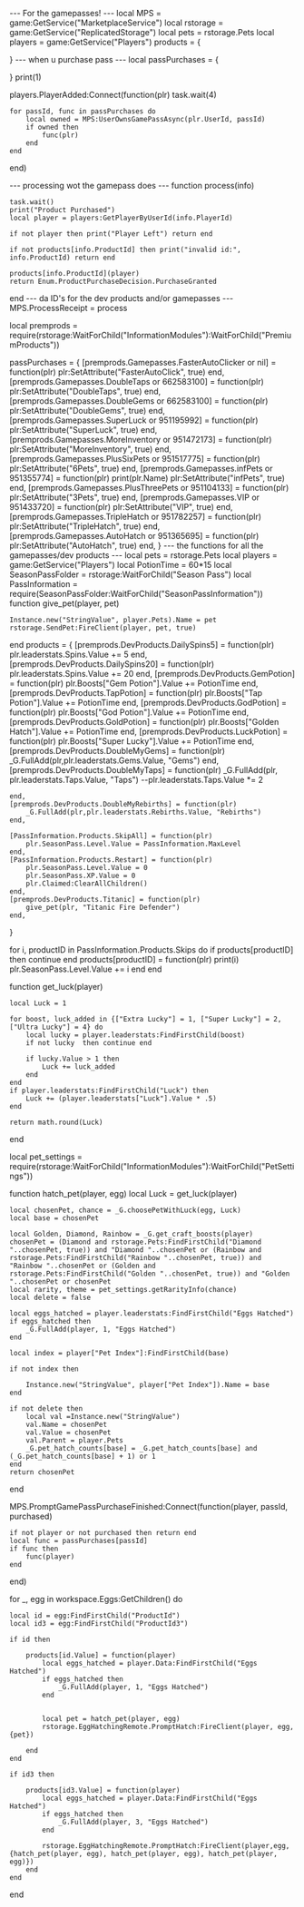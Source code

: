 --- For the gamepasses! ---
local MPS = game:GetService("MarketplaceService")
local rstorage = game:GetService("ReplicatedStorage")
local pets = rstorage.Pets
local players = game:GetService("Players")
products = {
	
	
}
--- when u purchase pass ---
local passPurchases = {

}
print(1)

players.PlayerAdded:Connect(function(plr)
	task.wait(4)

	for passId, func in passPurchases do
		local owned = MPS:UserOwnsGamePassAsync(plr.UserId, passId)
		if owned then
			func(plr)
		end
	end
end)

--- processing wot the gamepass does ---
function process(info)
	
	task.wait()
	print("Product Purchased")
	local player = players:GetPlayerByUserId(info.PlayerId)

	if not player then print("Player Left") return end

	if not products[info.ProductId] then print("invalid id:", info.ProductId) return end

	products[info.ProductId](player)
	return Enum.ProductPurchaseDecision.PurchaseGranted
end
--- da ID's for the dev products and/or gamepasses --- 
MPS.ProcessReceipt = process

local premprods = require(rstorage:WaitForChild("InformationModules"):WaitForChild("PremiumProducts"))

passPurchases = {
	[premprods.Gamepasses.FasterAutoClicker or nil] = function(plr)
		plr:SetAttribute("FasterAutoClick", true)
	end,
	[premprods.Gamepasses.DoubleTaps or 662583100] = function(plr)
		plr:SetAttribute("DoubleTaps", true)
	end,
	[premprods.Gamepasses.DoubleGems or 662583100] = function(plr)
		plr:SetAttribute("DoubleGems", true)
	end,
	[premprods.Gamepasses.SuperLuck or 951195992] = function(plr)
		plr:SetAttribute("SuperLuck", true)
	end,
	[premprods.Gamepasses.MoreInventory or 951472173] = function(plr)
		plr:SetAttribute("MoreInventory", true)
	end,
	[premprods.Gamepasses.PlusSixPets or 951517775] = function(plr)
		plr:SetAttribute("6Pets", true)
	end,
	[premprods.Gamepasses.infPets or 951355774] = function(plr)
		print(plr.Name)
		plr:SetAttribute("infPets", true)
	end,
	[premprods.Gamepasses.PlusThreePets or 951104133] = function(plr)
		plr:SetAttribute("3Pets", true)
	end,
	[premprods.Gamepasses.VIP or 951433720] = function(plr)
		plr:SetAttribute("VIP", true)
	end,
	[premprods.Gamepasses.TripleHatch or 951782257] = function(plr)
		plr:SetAttribute("TripleHatch", true)
	end,
	[premprods.Gamepasses.AutoHatch or 951365695] = function(plr)
		plr:SetAttribute("AutoHatch", true)
	end,
}
--- the functions for all the gamepasses/dev products ---
local pets = rstorage.Pets
local players = game:GetService("Players")
local PotionTime = 60*15
local SeasonPassFolder = rstorage:WaitForChild("Season Pass")
local PassInformation = require(SeasonPassFolder:WaitForChild("SeasonPassInformation"))
function give_pet(player, pet)

	Instance.new("StringValue", player.Pets).Name = pet
	rstorage.SendPet:FireClient(player, pet, true)
end
products = {
	[premprods.DevProducts.DailySpins5] = function(plr)
	plr.leaderstats.Spins.Value += 5
	end,
	[premprods.DevProducts.DailySpins20] = function(plr)
		plr.leaderstats.Spins.Value += 20
	end,
	[premprods.DevProducts.GemPotion] = function(plr)
		plr.Boosts["Gem Potion"].Value += PotionTime
	end,
	[premprods.DevProducts.TapPotion] = function(plr)
		plr.Boosts["Tap Potion"].Value += PotionTime
	end,
	[premprods.DevProducts.GodPotion] = function(plr)
		plr.Boosts["God Potion"].Value += PotionTime
	end,
	[premprods.DevProducts.GoldPotion] = function(plr)
		plr.Boosts["Golden Hatch"].Value += PotionTime
	end,
	[premprods.DevProducts.LuckPotion] = function(plr)
		plr.Boosts["Super Lucky"].Value += PotionTime
	end,
	[premprods.DevProducts.DoubleMyGems] = function(plr)
		_G.FullAdd(plr,plr.leaderstats.Gems.Value, "Gems")
	end,
	[premprods.DevProducts.DoubleMyTaps] = function(plr)
		_G.FullAdd(plr, plr.leaderstats.Taps.Value, "Taps")
		--plr.leaderstats.Taps.Value *= 2
		
	end,
	[premprods.DevProducts.DoubleMyRebirths] = function(plr)
		_G.FullAdd(plr,plr.leaderstats.Rebirths.Value, "Rebirths")
	end,

	[PassInformation.Products.SkipAll] = function(plr)
		plr.SeasonPass.Level.Value = PassInformation.MaxLevel
	end,
	[PassInformation.Products.Restart] = function(plr)
		plr.SeasonPass.Level.Value = 0
		plr.SeasonPass.XP.Value = 0
		plr.Claimed:ClearAllChildren()
	end,
	[premprods.DevProducts.Titanic] = function(plr)
		give_pet(plr, "Titanic Fire Defender")
	end,
}

for i, productID in PassInformation.Products.Skips do
	if products[productID] then continue end
	products[productID] = function(plr)
		print(i)
		plr.SeasonPass.Level.Value += i
	end
end


function get_luck(player)

	local Luck = 1

	for boost, luck_added in {["Extra Lucky"] = 1, ["Super Lucky"] = 2, ["Ultra Lucky"] = 4} do
		local lucky = player.leaderstats:FindFirstChild(boost)
		if not lucky  then continue end

		if lucky.Value > 1 then
			Luck += luck_added
		end
	end
	if player.leaderstats:FindFirstChild("Luck") then
		Luck += (player.leaderstats["Luck"].Value * .5) 
	end

	return math.round(Luck)
end

local pet_settings = require(rstorage:WaitForChild("InformationModules"):WaitForChild("PetSettings"))

function hatch_pet(player, egg)
	local Luck = get_luck(player)

	local chosenPet, chance = _G.choosePetWithLuck(egg, Luck)
	local base = chosenPet

	local Golden, Diamond, Rainbow = _G.get_craft_boosts(player)
	chosenPet = (Diamond and rstorage.Pets:FindFirstChild("Diamond "..chosenPet, true)) and "Diamond "..chosenPet or (Rainbow and rstorage.Pets:FindFirstChild("Rainbow "..chosenPet, true)) and "Rainbow "..chosenPet or (Golden and rstorage.Pets:FindFirstChild("Golden "..chosenPet, true)) and "Golden "..chosenPet or chosenPet
	local rarity, theme = pet_settings.getRarityInfo(chance)
	local delete = false

	local eggs_hatched = player.leaderstats:FindFirstChild("Eggs Hatched")
	if eggs_hatched then
		_G.FullAdd(player, 1, "Eggs Hatched")
	end

	local index = player["Pet Index"]:FindFirstChild(base)

	if not index then

		Instance.new("StringValue", player["Pet Index"]).Name = base
	end

	if not delete then
		local val =Instance.new("StringValue")
		val.Name = chosenPet
		val.Value = chosenPet
		val.Parent = player.Pets
		_G.pet_hatch_counts[base] = _G.pet_hatch_counts[base] and (_G.pet_hatch_counts[base] + 1) or 1
	end
	return chosenPet
end


MPS.PromptGamePassPurchaseFinished:Connect(function(player, passId, purchased)
	
	if not player or not purchased then return end
	local func = passPurchases[passId]
	if func then
		func(player)
	end
end)

for _, egg in workspace.Eggs:GetChildren() do

	local id = egg:FindFirstChild("ProductId")
	local id3 = egg:FindFirstChild("ProductId3")

	if id then
	
		products[id.Value] = function(player)
			local eggs_hatched = player.Data:FindFirstChild("Eggs Hatched")
			if eggs_hatched then
				_G.FullAdd(player, 1, "Eggs Hatched")
			end

			
			local pet = hatch_pet(player, egg)
			rstorage.EggHatchingRemote.PromptHatch:FireClient(player, egg, {pet})
			
		end
	end

	if id3 then

		products[id3.Value] = function(player)
			local eggs_hatched = player.Data:FindFirstChild("Eggs Hatched")
			if eggs_hatched then
				_G.FullAdd(player, 3, "Eggs Hatched")
			end

			rstorage.EggHatchingRemote.PromptHatch:FireClient(player,egg, {hatch_pet(player, egg), hatch_pet(player, egg), hatch_pet(player, egg)})
		end
	end
end
